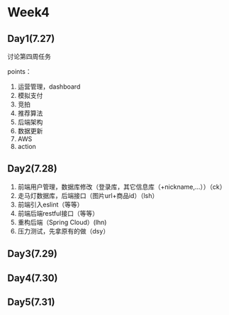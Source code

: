 # Week4

## Day1(7.27)

讨论第四周任务

points：

1. 运营管理，dashboard
2. 模拟支付
3. 竞拍
4. 推荐算法
5. 后端架构
6. 数据更新
7. AWS
8. action

## Day2(7.28)

1. 前端用户管理，数据库修改（登录库，其它信息库（+nickname,...））（ck）
2. 走马灯数据库，后端接口（图片url+商品id）（lsh）
3. 前端引入eslint（等等）
4. 前端后端restful接口（等等）
5. 重构后端（Spring Cloud）(lhn)
6. 压力测试，先拿原有的做（dsy）

## Day3(7.29)

## Day4(7.30)

## Day5(7.31)




